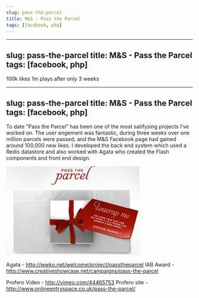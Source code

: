 ```yaml
---
slug: pass-the-parcel
title: M&S - Pass the Parcel
tags: [facebook, php]
---
```


---
slug: pass-the-parcel
title: M&S - Pass the Parcel
tags: [facebook, php]
---

100k likes 1m plays after only 3 weeks

---
slug: pass-the-parcel
title: M&S - Pass the Parcel
tags: [facebook, php]
---

To date "Pass the Parcel" has been one of the most satifysing projects I've worked on. The user engement was fantastic, during three weeks over one million parcels were passed, and the M&S Facebook page had gained around 100,000 new likes.
I developed the back end system which used a Redis datastore and also worked with Agata who created the Flash components and front end design.

![alt text](image.jpeg "Pass the Parcel")

Agata - http://jewko.net/welcome/project/passtheparcel
IAB Award - http://www.creativeshowcase.net/campaigns/pass-the-parcel

Profero Video - http://vimeo.com/44465753
Profero site - http://www.onlineentryspace.co.uk/pass-the-parcel/
